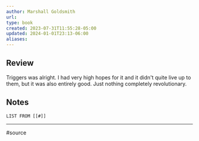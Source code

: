 ```yaml
---
author: Marshall Goldsmith
url: 
type: book
created: 2023-07-31T11:55:28-05:00
updated: 2024-01-01T23:13-06:00
aliases: 
---
```

## Review
Triggers was alright. I had very high hopes for it and it didn't quite live up to them, but it was also entirely good. Just nothing completely revolutionary.

## Notes
```dataview
LIST FROM [[#]]
```

---
#source 